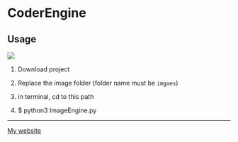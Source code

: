 # CoderEngine

## Usage

![](EngineDemo.gif)



1. Download project 

2. Replace the image folder (folder name must be `imgaes`)
3. in terminal, cd to this path
4. $ python3 ImageEngine.py

---

[My website](https://www.ohlulu.tw)


